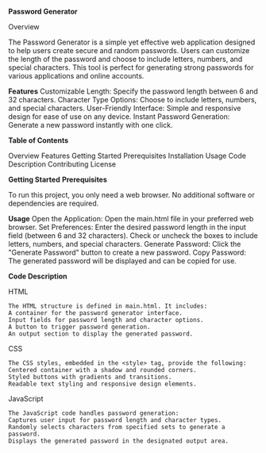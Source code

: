 **Password Generator**

Overview

The Password Generator is a simple yet effective web application designed to help users create secure and random passwords. Users can customize the length of the password and choose to include letters, numbers, and special characters. This tool is perfect for generating strong passwords for various applications and online accounts.

**Features**
    Customizable Length: Specify the password length between 6 and 32 characters.
    Character Type Options: Choose to include letters, numbers, and special characters.
    User-Friendly Interface: Simple and responsive design for ease of use on any device.
    Instant Password Generation: Generate a new password instantly with one click.

**Table of Contents**

   Overview
    Features
    Getting Started
        Prerequisites
        Installation
        Usage
    Code Description
    Contributing
    License

**Getting Started**
**Prerequisites**

To run this project, you only need a web browser. No additional software or dependencies are required.

**Usage**
    Open the Application: Open the main.html file in your preferred web browser.
    Set Preferences:
        Enter the desired password length in the input field (between 6 and 32 characters).
        Check or uncheck the boxes to include letters, numbers, and special characters.
    Generate Password: Click the "Generate Password" button to create a new password.
    Copy Password: The generated password will be displayed and can be copied for use.

**Code Description**

HTML
   
    The HTML structure is defined in main.html. It includes:
    A container for the password generator interface.
    Input fields for password length and character options.
    A button to trigger password generation.
    An output section to display the generated password.

CSS
    
    The CSS styles, embedded in the <style> tag, provide the following:
    Centered container with a shadow and rounded corners.
    Styled buttons with gradients and transitions.
    Readable text styling and responsive design elements.

JavaScript
   
    The JavaScript code handles password generation:
    Captures user input for password length and character types.
    Randomly selects characters from specified sets to generate a password.
    Displays the generated password in the designated output area.


